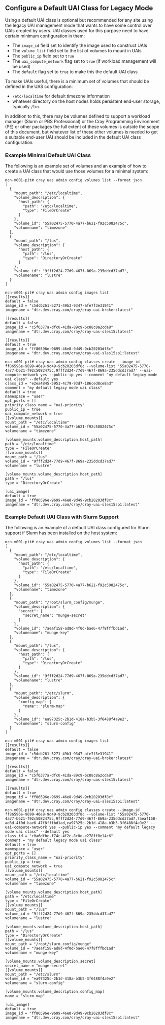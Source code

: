 
## Configure a Default UAI Class for Legacy Mode

Using a default UAI class is optional but recommended for any site using the legacy UAI management mode that wants to have some control over UAIs created by users. UAI classes used for this purpose need to have certain minimum configuration in them:

* The `image_id` field set to identify the image used to construct UAIs
* The `volume_list` field set to the list of volumes to mount in UAIs
* The `public_ip` field set to `true`
* The `uai_compute_network` flag set to `true` (if workload management will be used)
* The `default` flag set to `true` to make this the default UAI class

To make UAIs useful, there is a minimum set of volumes that should be defined in the UAS configuration:

* `/etc/localtime` for default timezone information
* whatever directory on the host nodes holds persistent end-user storage, typically `/lus`

In addition to this, there may be volumes defined to support a workload manager (Slurm or PBS Professional) or the Cray Programming Environment (PE) or other packages the full extent of these volumes is outside the scope of this document, but whatever list of these other volumes is needed to get a suitable end-user UAI should be included in the default UAI class configuration.

### Example Minimal Default UAI Class

The following is an example set of volumes and an example of how to create a UAI class that would use those volumes for a minimal system:

```
ncn-m001-pit# cray uas admin config volumes list --format json
[
  {
    "mount_path": "/etc/localtime",
    "volume_description": {
      "host_path": {
        "path": "/etc/localtime",
        "type": "FileOrCreate"
      }
    },
    "volume_id": "55a02475-5770-4a77-b621-f92c5082475c",
    "volumename": "timezone"
  },
  {
    "mount_path": "/lus",
    "volume_description": {
      "host_path": {
        "path": "/lus",
        "type": "DirectoryOrCreate"
      }
    },
    "volume_id": "9fff2d24-77d9-467f-869a-235ddcd37ad7",
    "volumename": "lustre"
  }
]

ncn-m001-pit# cray uas admin config images list
[[results]]
default = false
image_id = "c5dcb261-5271-49b3-9347-afe7f3e31941"
imagename = "dtr.dev.cray.com/cray/cray-uai-broker:latest"

[[results]]
default = false
image_id = "c5f6377a-dfc0-41da-89c9-6c88c8a2cda8"
imagename = "dtr.dev.cray.com/cray/cray-uas-sles15:latest"

[[results]]
default = true
image_id = "ff86596e-9699-46e8-9d49-9cb20203df8c"
imagename = "dtr.dev.cray.com/cray/cray-uai-sles15sp1:latest"

ncn-m001-pit# cray uas admin config classes create --image-id ff86596e-9699-46e8-9d49-9cb20203df8c --volume-list '55a02475-5770-4a77-b621-f92c5082475c,9fff2d24-77d9-467f-869a-235ddcd37ad7' --uai-compute-network yes --public-ip yes --comment "my default legacy mode uai class" --default yes
class_id = "e2ea4845-5951-4c79-93d7-186ced8ce8ad"
comment = "my default legacy mode uai class"
default = true
namespace = "user"
opt_ports = []
priority_class_name = "uai-priority"
public_ip = true
uai_compute_network = true
[[volume_mounts]]
mount_path = "/etc/localtime"
volume_id = "55a02475-5770-4a77-b621-f92c5082475c"
volumename = "timezone"

[volume_mounts.volume_description.host_path]
path = "/etc/localtime"
type = "FileOrCreate"
[[volume_mounts]]
mount_path = "/lus"
volume_id = "9fff2d24-77d9-467f-869a-235ddcd37ad7"
volumename = "lustre"

[volume_mounts.volume_description.host_path]
path = "/lus"
type = "DirectoryOrCreate"

[uai_image]
default = true
image_id = "ff86596e-9699-46e8-9d49-9cb20203df8c"
imagename = "dtr.dev.cray.com/cray/cray-uai-sles15sp1:latest"
```

### Example Default UAI Class with Slurm Support 

The following is an example of a default UAI class configured for Slurm support if Slurm has been installed on the host system:

```
ncn-m001-pit# cray uas admin config volumes list --format json
[
  {
    "mount_path": "/etc/localtime",
    "volume_description": {
      "host_path": {
        "path": "/etc/localtime",
        "type": "FileOrCreate"
      }
    },
    "volume_id": "55a02475-5770-4a77-b621-f92c5082475c",
    "volumename": "timezone"
  },
  {
    "mount_path": "/root/slurm_config/munge",
    "volume_description": {
      "secret": {
        "secret_name": "munge-secret"
      }
    },
    "volume_id": "7aeaf158-ad8d-4f0d-bae6-47f8fffbd1ad",
    "volumename": "munge-key"
  },
  {
    "mount_path": "/lus",
    "volume_description": {
      "host_path": {
        "path": "/lus",
        "type": "DirectoryOrCreate"
      }
    },
    "volume_id": "9fff2d24-77d9-467f-869a-235ddcd37ad7",
    "volumename": "lustre"
  },
  {
    "mount_path": "/etc/slurm",
    "volume_description": {
      "config_map": {
        "name": "slurm-map"
      }
    },
    "volume_id": "ea97325c-2b1d-418a-b3b5-3f6488f4a9e2",
    "volumename": "slurm-config"
  }
]

ncn-m001-pit# cray uas admin config images list
[[results]]
default = false
image_id = "c5dcb261-5271-49b3-9347-afe7f3e31941"
imagename = "dtr.dev.cray.com/cray/cray-uai-broker:latest"

[[results]]
default = false
image_id = "c5f6377a-dfc0-41da-89c9-6c88c8a2cda8"
imagename = "dtr.dev.cray.com/cray/cray-uas-sles15:latest"

[[results]]
default = true
image_id = "ff86596e-9699-46e8-9d49-9cb20203df8c"
imagename = "dtr.dev.cray.com/cray/cray-uai-sles15sp1:latest"

ncn-m001-pit# cray uas admin config classes create --image-id ff86596e-9699-46e8-9d49-9cb20203df8c --volume-list '55a02475-5770-4a77-b621-f92c5082475c,9fff2d24-77d9-467f-869a-235ddcd37ad7,7aeaf158-ad8d-4f0d-bae6-47f8fffbd1ad,ea97325c-2b1d-418a-b3b5-3f6488f4a9e2' --uai-compute-network yes --public-ip yes --comment "my default legacy mode uai class" --default yes
class_id = "c0a6dfbc-f74c-4f2c-8c8e-e278ff0e14c6"
comment = "my default legacy mode uai class"
default = true
namespace = "user"
opt_ports = []
priority_class_name = "uai-priority"
public_ip = true
uai_compute_network = true
[[volume_mounts]]
mount_path = "/etc/localtime"
volume_id = "55a02475-5770-4a77-b621-f92c5082475c"
volumename = "timezone"

[volume_mounts.volume_description.host_path]
path = "/etc/localtime"
type = "FileOrCreate"
[[volume_mounts]]
mount_path = "/lus"
volume_id = "9fff2d24-77d9-467f-869a-235ddcd37ad7"
volumename = "lustre"

[volume_mounts.volume_description.host_path]
path = "/lus"
type = "DirectoryOrCreate"
[[volume_mounts]]
mount_path = "/root/slurm_config/munge"
volume_id = "7aeaf158-ad8d-4f0d-bae6-47f8fffbd1ad"
volumename = "munge-key"

[volume_mounts.volume_description.secret]
secret_name = "munge-secret"
[[volume_mounts]]
mount_path = "/etc/slurm"
volume_id = "ea97325c-2b1d-418a-b3b5-3f6488f4a9e2"
volumename = "slurm-config"

[volume_mounts.volume_description.config_map]
name = "slurm-map"

[uai_image]
default = true
image_id = "ff86596e-9699-46e8-9d49-9cb20203df8c"
imagename = "dtr.dev.cray.com/cray/cray-uai-sles15sp1:latest"
```


